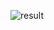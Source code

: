 ![result](https://user-images.githubusercontent.com/59179832/103038469-56df1600-4590-11eb-9334-98377681fbf3.JPG)
